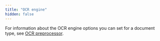```yaml
---
title: "OCR engine"
hidden: false
---
```

For information about the OCR engine options you can set for a document type, see [OCR preprocessor](doc:ocr).
